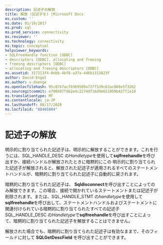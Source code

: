 ```yaml
---
description: 記述子の解放
title: 解放 (記述子を) |Microsoft Docs
ms.custom: ''
ms.date: 01/19/2017
ms.prod: sql
ms.prod_service: connectivity
ms.reviewer: ''
ms.technology: connectivity
ms.topic: conceptual
helpviewer_keywords:
- SQLFreeHandle function [ODBC]
- descriptors [ODBC], allocating and freeing
- freeing descriptors [ODBC]
- allocating and freeing descriptors [ODBC]
ms.assetid: 317213f4-0ebb-4bf8-a37a-4d6b1313823f
author: David-Engel
ms.author: v-daenge
ms.openlocfilehash: 95c87b7ac70369509a72ff539c63ac888e5f3262
ms.sourcegitcommit: e700497f962e4c2274df16d9e651059b42ff1a10
ms.translationtype: MT
ms.contentlocale: ja-JP
ms.lasthandoff: 08/17/2020
ms.locfileid: "88465804"
---
```

# <a name="freeing-descriptors"></a>記述子の解放
明示的に割り当てられた記述子は、明示的に解放することができます。これを行うには、SQL_HANDLE_DESC の*Handletype*を使用して**sqlfreehandle**を呼び出すか、接続ハンドルが解放されたときに暗黙的にこの 明示的に割り当てられた記述子が解放されると、解放された記述子が適用されるすべてのステートメントハンドルが、暗黙的に割り当てられた記述子に自動的に戻されます。  
  
 暗黙的に割り当てられた記述子は、 **Sqldisconnect**を呼び出すことによってのみ解放できます。この場合、接続で開かれているステートメントまたは記述子が削除されます。または、SQL_HANDLE_STMT の*handletype*を使用して**sqlfreehandle**を呼び出して、ステートメントハンドルおよびステートメントに関連付けられている暗黙的に割り当てられたすべての記述子 SQL_HANDLE_DESC の*Handletype*で**sqlfreehandle**を呼び出すことによって、暗黙的に割り当てられた記述子を解放することはできません。  
  
 解放された場合でも、暗黙的に割り当てられた記述子は有効なままで、そのフィールドに対して **SQLGetDescField** を呼び出すことができます。
